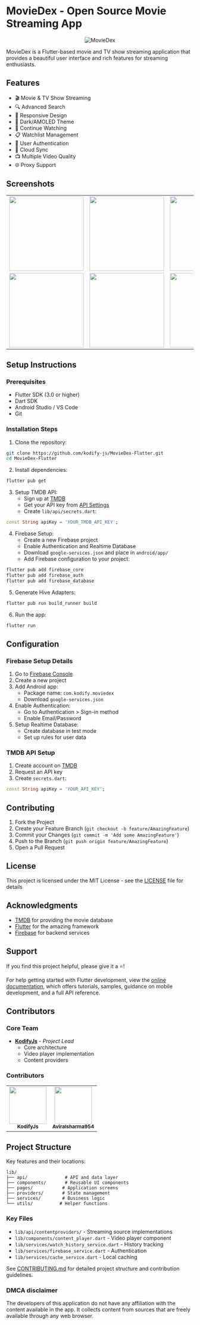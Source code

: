 # MovieDex - Open Source Movie Streaming App

<p align="center">
  <img src="assets/images/screenshot-1.jpg" alt="MovieDex">
</p>

MovieDex is a Flutter-based movie and TV show streaming application that provides a beautiful user interface and rich features for streaming enthusiasts.

## Features

- 🎬 Movie & TV Show Streaming
- 🔍 Advanced Search
- 📱 Responsive Design
- 🌙 Dark/AMOLED Theme
- 🔄 Continue Watching
- 📋 Watchlist Management
- 🔐 User Authentication
- 🔄 Cloud Sync
- 📺 Multiple Video Quality
- 🌐 Proxy Support

## Screenshots

<table>
  <tr>
    <td align="center">
        <img src="assets/images/screenshot-2.jpg" width="200px;" alt=""/>
    </td>
    <td align="center">
        <img src="assets/images/screenshot-3.jpeg" width="200px;" alt=""/>
    </td>
    <td align="center">
        <img src="assets/images/screenshot-4.jpeg" width="200px;" alt=""/>
    </td>
  </tr>
  <tr>
    <td align="center">
        <img src="assets/images/screenshot-5.jpeg" width="200px;" alt=""/>
    </td>
    <td align="center">
        <img src="assets/images/screenshot-6.jpeg" width="200px;" alt=""/>
    </td>
    <td align="center">
        <img src="assets/images/screenshot-8.jpeg" width="200px;" alt=""/>
    </td>
  </tr>
</table>

## Setup Instructions

### Prerequisites
- Flutter SDK (3.0 or higher)
- Dart SDK
- Android Studio / VS Code
- Git

### Installation Steps

1. Clone the repository:
```bash
git clone https://github.com/kodify-js/MovieDex-Flutter.git
cd MovieDex-Flutter
```

2. Install dependencies:
```bash
flutter pub get
```

3. Setup TMDB API:
   - Sign up at [TMDB](https://www.themoviedb.org/signup)
   - Get your API key from [API Settings](https://www.themoviedb.org/settings/api)
   - Create `lib/api/secrets.dart`:
```dart
const String apiKey = 'YOUR_TMDB_API_KEY';
```

4. Firebase Setup:
   - Create a new Firebase project
   - Enable Authentication and Realtime Database
   - Download `google-services.json` and place in `android/app/`
   - Add Firebase configuration to your project:
```bash
flutter pub add firebase_core
flutter pub add firebase_auth
flutter pub add firebase_database
```

5. Generate Hive Adapters:
```bash
flutter pub run build_runner build
```

6. Run the app:
```bash
flutter run
```

## Configuration

### Firebase Setup Details
1. Go to [Firebase Console](https://console.firebase.google.com/)
2. Create a new project
3. Add Android app:
   - Package name: `com.kodify.moviedex`
   - Download `google-services.json`
4. Enable Authentication:
   - Go to Authentication > Sign-in method
   - Enable Email/Password
5. Setup Realtime Database:
   - Create database in test mode
   - Set up rules for user data

### TMDB API Setup
1. Create account on [TMDB](https://www.themoviedb.org/)
2. Request an API key
3. Create `secrets.dart`:
```dart
const String apiKey = 'YOUR_API_KEY';
```

## Contributing

1. Fork the Project
2. Create your Feature Branch (`git checkout -b feature/AmazingFeature`)
3. Commit your Changes (`git commit -m 'Add some AmazingFeature'`)
4. Push to the Branch (`git push origin feature/AmazingFeature`)
5. Open a Pull Request

## License

This project is licensed under the MIT License - see the [LICENSE](LICENSE) file for details

## Acknowledgments

- [TMDB](https://www.themoviedb.org/) for providing the movie database
- [Flutter](https://flutter.dev/) for the amazing framework
- [Firebase](https://firebase.google.com/) for backend services

## Support

If you find this project helpful, please give it a ⭐️!

For help getting started with Flutter development, view the
[online documentation](https://flutter.dev/docs), which offers tutorials,
samples, guidance on mobile development, and a full API reference.

## Contributors

### Core Team

- **[KodifyJs](https://github.com/kodify-js)** - *Project Lead*
  - Core architecture
  - Video player implementation
  - Content providers

### Contributors

<table>
  <tr>
    <td align="center">
      <a href="https://github.com/kodify-js">
        <img src="https://github.com/kodify-js.png" width="100px;" alt=""/>
        <br />
        <sub><b>KodifyJs</b></sub>
      </a>
    </td>
    <td align="center">
      <a href="https://github.com/aviralsharma954">
        <img src="https://github.com/aviralsharma954.png" width="100px;" alt=""/>
        <br />
        <sub><b>Aviralsharma954</b></sub>
      </a>
    </td>
    <!-- Add more contributors here -->
  </tr>
</table>

## Project Structure

Key features and their locations:

```
lib/
├── api/              # API and data layer
├── components/       # Reusable UI components
├── pages/           # Application screens
├── providers/       # State management
├── services/        # Business logic
└── utils/          # Helper functions
```

### Key Files

- `lib/api/contentproviders/` - Streaming source implementations
- `lib/components/content_player.dart` - Video player component
- `lib/services/watch_history_service.dart` - History tracking
- `lib/services/firebase_service.dart` - Authentication
- `lib/services/cache_service.dart` - Local caching

See [CONTRIBUTING.md](CONTRIBUTING.md) for detailed project structure and contribution guidelines.

### DMCA disclaimer
The developers of this application do not have any affiliation with the content available in the app. It collects content from sources that are freely available through any web browser.
